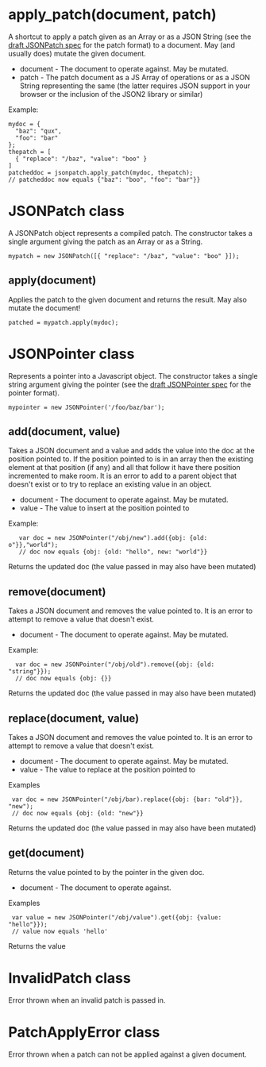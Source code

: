 apply_patch(document, patch)
============================


A shortcut to apply a patch given as an Array or as a JSON String (see the [draft JSONPatch spec][#jsonpatch] for the patch format) to a document. May (and usually does)  mutate the given document.

   * document - The document to operate against. May be mutated.
   * patch - The patch document as a JS Array of operations or as a JSON String representing the same (the latter requires JSON support in your browser or the inclusion of the JSON2 library or similar)

Example:

    mydoc = {
      "baz": "qux",
      "foo": "bar"
    };
    thepatch = [
      { "replace": "/baz", "value": "boo" }
    ]
    patcheddoc = jsonpatch.apply_patch(mydoc, thepatch);
    // patcheddoc now equals {"baz": "boo", "foo": "bar"}}

[#jsonpatch]: http://tools.ietf.org/html/draft-pbryan-json-patch-01


JSONPatch class
=========

A JSONPatch object represents a compiled patch. The constructor takes a single argument giving the patch as an Array or as a String.

    mypatch = new JSONPatch([{ "replace": "/baz", "value": "boo" }]);

apply(document)
---------------

Applies the patch to the given document and returns the result. May also mutate the document!

    patched = mypatch.apply(mydoc);


JSONPointer class
===========

Represents a pointer into a Javascript object. The constructor takes a single string argument giving the pointer (see the [draft JSONPointer spec][#jsonpointer] for the pointer format).

    mypointer = new JSONPointer('/foo/baz/bar');

[#jsonpointer]:http://tools.ietf.org/html/draft-pbryan-zyp-json-pointer-02

add(document, value)
---

Takes a JSON document and a value and adds the value into
the doc at the position pointed to. If the position pointed to is
in an array then the existing element at that position (if any)
and all that follow it have there position incremented to make
room. It is an error to add to a parent object that doesn't exist
or to try to replace an existing value in an object.

  * document - The document to operate against. May be mutated.
  * value - The value to insert at the position pointed to

Example:

       var doc = new JSONPointer("/obj/new").add({obj: {old: o"}},"world");
       // doc now equals {obj: {old: "hello", new: "world"}}

Returns the updated doc (the value passed in may also have been mutated)

remove(document)
------

Takes a JSON document and removes the value pointed to.
It is an error to attempt to remove a value that doesn't exist.

   * document - The document to operate against. May be mutated.

Example:

      var doc = new JSONPointer("/obj/old").remove({obj: {old: "string"}});
      // doc now equals {obj: {}}

Returns the updated doc (the value passed in may also have been mutated)
  

replace(document, value)
-------

Takes a JSON document and removes the value pointed to. It is an error to attempt to remove a value that doesn't exist.

   * document - The document to operate against. May be mutated.
   * value - The value to replace at the position pointed to   

Examples

     var doc = new JSONPointer("/obj/bar).replace({obj: {bar: "old"}}, "new");
     // doc now equals {obj: {old: "new"}}

Returns the updated doc (the value passed in may also have been mutated)
  

get(document)
---

Returns the value pointed to by the pointer in the given doc.

   * document - The document to operate against. 

Examples

     var value = new JSONPointer("/obj/value").get({obj: {value: "hello"}});
     // value now equals 'hello'

Returns the value
    

InvalidPatch class
============

Error thrown when an invalid patch is passed in.

PatchApplyError class
===============

Error thrown when a patch can not be applied against a given document.